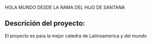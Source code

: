 <!-- @format -->

HOLA MUNDO DESDE LA RAMA DEL HIJO DE SANTANA

## Descrición del proyecto:

El proyecto es para la mejor catedra de Latinoamerica y del mundo
